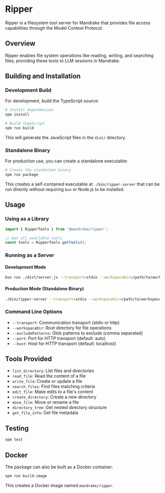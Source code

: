# Ripper

Ripper is a filesystem tool server for Mandrake that provides file access capabilities through the Model Context Protocol.

## Overview

Ripper enables file system operations like reading, writing, and searching files, providing these tools to LLM sessions in Mandrake.

## Building and Installation

### Development Build

For development, build the TypeScript source:

```bash
# Install dependencies
npm install

# Build TypeScript
npm run build
```

This will generate the JavaScript files in the `dist/` directory.

### Standalone Binary

For production use, you can create a standalone executable:

```bash
# Create the standalone binary
npm run package
```

This creates a self-contained executable at `./bin/ripper-server` that can be run directly without requiring `bun` or Node.js to be installed.

## Usage

### Using as a Library

```js
import { RipperTools } from '@mandrake/ripper';

// Get all available tools
const tools = RipperTools.getTools();
```

### Running as a Server

#### Development Mode

```bash
bun run ./dist/server.js --transport=stdio --workspaceDir=/path/to/workspace
```

#### Production Mode (Standalone Binary)

```bash
./bin/ripper-server --transport=stdio --workspaceDir=/path/to/workspace
```

### Command Line Options

- `--transport`: Communication transport (stdio or http)
- `--workspaceDir`: Root directory for file operations
- `--excludePatterns`: Glob patterns to exclude (comma separated)
- `--port`: Port for HTTP transport (default: auto)
- `--host`: Host for HTTP transport (default: localhost)

## Tools Provided

- `list_directory`: List files and directories
- `read_file`: Read the content of a file
- `write_file`: Create or update a file
- `search_files`: Find files matching criteria
- `edit_file`: Make edits to a file's content
- `create_directory`: Create a new directory
- `move_file`: Move or rename a file
- `directory_tree`: Get nested directory structure
- `get_file_info`: Get file metadata

## Testing

```bash
npm test
```

## Docker

The package can also be built as a Docker container:

```bash
npm run build-image
```

This creates a Docker image named `mandrake/ripper`.
